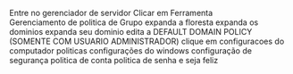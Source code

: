 Entre no gerenciador de servidor 
Clicar em Ferramenta  
Gerenciamento de politica de Grupo
expanda a floresta
expanda os dominios
expanda seu dominio
edita  a DEFAULT DOMAIN POLICY (SOMENTE COM USUARIO ADMINISTRADOR)
clique em configuracoes do computador
politicas
configurações do windows 
configuração de segurança
politica de conta
politica de senha 
e seja feliz
